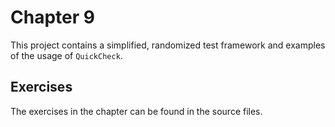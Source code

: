# Chapter 9

This project contains a simplified, randomized test framework and examples of the usage of `QuickCheck`.

## Exercises

The exercises in the chapter can be found in the source files.
